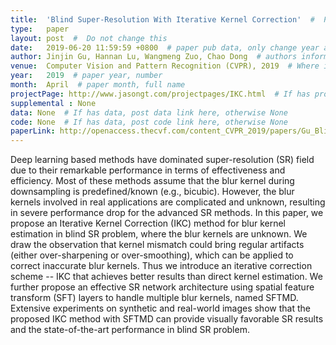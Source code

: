 ```yaml
---
title:  'Blind Super-Resolution With Iterative Kernel Correction'  #  Paper title, covered by ''
type:   paper
layout: post  #  Do not change this
date:   2019-06-20 11:59:59 +0800  # paper pub data, only change year and month according to this format
author: Jinjin Gu, Hannan Lu, Wangmeng Zuo, Chao Dong  # authors information
venue:  Computer Vision and Pattern Recognition (CVPR), 2019  # Where it be, ICCV and CVPR remove IEEE Conference on, 
year:   2019  # paper year, number
month:  April  # paper month, full name
projectPage: http://www.jasongt.com/projectpages/IKC.html  # If has project page, link here, otherwise None
supplemental : None
data: None  # If has data, post data link here, otherwise None
code: None  # If has data, post code link here, otherwise None
paperLink: http://openaccess.thecvf.com/content_CVPR_2019/papers/Gu_Blind_Super-Resolution_With_Iterative_Kernel_Correction_CVPR_2019_paper.pdf  # post paper pdf link here
---
```


Deep learning based methods have dominated super-resolution (SR) field due to their remarkable performance in terms of effectiveness and efficiency. Most of these methods assume that the blur kernel during downsampling is predefined/known (e.g., bicubic). However, the blur kernels involved in real applications are complicated and unknown, resulting in severe performance drop for the advanced SR methods. In this paper, we propose an Iterative Kernel Correction (IKC) method for blur kernel estimation in blind SR problem, where the blur kernels are unknown. We draw the observation that kernel mismatch could bring regular artifacts (either over-sharpening or over-smoothing), which can be applied to correct inaccurate blur kernels. Thus we introduce an iterative correction scheme -- IKC that achieves better results than direct kernel estimation. We further propose an effective SR network architecture using spatial feature transform (SFT) layers to handle multiple blur kernels, named SFTMD. Extensive experiments on synthetic and real-world images show that the proposed IKC method with SFTMD can provide visually favorable SR results and the state-of-the-art performance in blind SR problem.